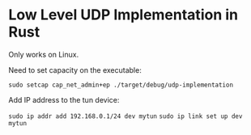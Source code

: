 # Low Level UDP Implementation in Rust

Only works on Linux.

Need to set capacity on the executable:

`sudo setcap cap_net_admin+ep ./target/debug/udp-implementation`

Add IP address to the tun device:

`sudo ip addr add 192.168.0.1/24 dev mytun`
`sudo ip link set up dev mytun`
